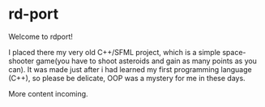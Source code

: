 # rd-port

Welcome to rdport!

I placed there my very old C++/SFML project, which is a simple space-shooter game(you have to shoot asteroids and gain as many points as you can). It was made just after i had learned my first programming language (C++), so please be delicate, OOP was a mystery for me in these days.


More content incoming.
